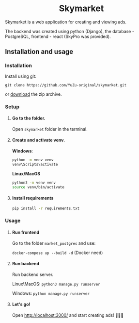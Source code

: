 <h1 align="center">Skymarket</h1>

Skymarket is a web application for creating and viewing ads.

The backend was created using python (Django), the database - PostgreSQL,
frontend - react (SkyPro was provided).

## Installation and usage

### Installation

Install using git:

`git clone https://github.com/YuZu-original/skymarket.git`

or [download](https://github.com/YuZu-original/skymarket/archive/refs/heads/master.zip) the zip archive.

### Setup
1. #### Go to the folder.
   
   Open `skymarket` folder in the terminal.

2. #### Create and activate venv.

    **Windows**:
    
    ```sh
    python -m venv venv
    venv\Scripts\activate
    ```
    
    **Linux/MacOS**
    
    ```sh
    python3 -m venv venv
    source venv/bin/activate
    ```
3. #### Install requirements
   
   ```sh
   pip install -r requirements.txt
   ```

### Usage

1. #### Run frontend
   
   Go to the folder `market_postgres` and use:
   
   `docker-compose up --build -d` (Docker need)

2. #### Run backend

   Run backend server.

   Linux\MacOS: `python3 manage.py runserver`

   Windows: `python manage.py runserver`

3. #### Let's go!
   
   Open [http://localhost:3000/](http://localhost:3000/) and start creating ads! 🎉🎉🎉